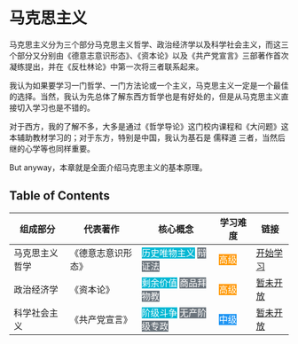 # 马克思主义

马克思主义分为三个部分马克思主义哲学、政治经济学以及科学社会主义，而这三个部分又分别由《德意志意识形态》、《资本论》以及《共产党宣言》三部著作首次凝练提出，并在《反杜林论》中第一次将三者联系起来。

我认为如果要学习一门哲学、一门方法论或一个主义，马克思主义一定是一个最佳的选择。当然，我认为先总体了解东西方哲学也是有好处的，但是从马克思主义直接切入学习也是不错的。

对于西方，我的了解不多，大多是通过《哲学导论》这门校内课程和《大问题》这本辅助教材学习的；对于东方，特别是中国，我认为基石是 儒释道 三者，当然后继的心学等也同样重要。

But anyway，本章就是全面介绍马克思主义的基本原理。

## Table of Contents

<div class="md-typeset__scrollwrap">
<div class="md-typeset__table">
<table>
  <thead>
    <tr>
      <th>组成部分</th>
      <th>代表著作</th>
      <th>核心概念</th>
      <th>学习难度</th>
      <th>链接</th>
    </tr>
  </thead>
  <tbody>
    <tr>
      <td>马克思主义哲学</td>
      <td>《德意志意识形态》</td>
      <td>
        <span class="md-tag md-tag--primary">历史唯物主义</span>
        <span class="md-tag md-tag--secondary">辩证法</span>
      </td>
      <td>
        <span class="md-tag md-tag--orange">高级</span>
      </td>
      <td><a href="马克思主义哲学/" class="md-button md-button--primary">开始学习</a></td>
    </tr>
    <tr>
      <td>政治经济学</td>
      <td>《资本论》</td>
      <td>
        <span class="md-tag md-tag--primary">剩余价值</span>
        <span class="md-tag md-tag--secondary">商品拜物教</span>
      </td>
      <td>
        <span class="md-tag md-tag--orange">高级</span>
      </td>
      <td><a href="javascript:void(0)" class="md-button md-button--secondary md-button--disabled" onclick="return false;">暂未开放</a></td>
    </tr>
    <tr>
      <td>科学社会主义</td>
      <td>《共产党宣言》</td>
      <td>
        <span class="md-tag md-tag--primary">阶级斗争</span>
        <span class="md-tag md-tag--secondary">无产阶级专政</span>
      </td>
      <td>
        <span class="md-tag md-tag--blue">中级</span>
      </td>
     <td><a href="javascript:void(0)" class="md-button md-button--secondary md-button--disabled" onclick="return false;">暂未开放</a></td>
    </tr>
  </tbody>
</table>
</div>
</div>

<style>
<style>
.md-tag {
  display: inline-block !important;
  padding: 2px 8px !important;
  border-radius: 12px !important;
  font-size: 0.7em !important;
  margin: 2px !important;
  font-weight: bold !important;
}

.md-tag--primary { 
  background-color: #00b8d4 !important; 
  color: white !important; 
}
.md-tag--secondary { 
  background-color: #6c757d !important; 
  color: white !important; 
}
.md-tag--green { 
  background-color: #4caf50 !important; 
  color: white !important; 
}
.md-tag--orange { 
  background-color: #ff9800 !important; 
  color: white !important; 
}
.md-tag--blue { 
  background-color: #2196f3 !important; 
  color: white !important; 
}
</style>
</style>